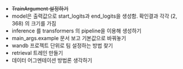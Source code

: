 - ~~TrainArgument 설정하기~~
- model은 출력값으로 start_logits과 end_logits을 생성함. 확인결과 각각 (2, 368) 의 크기를 가짐
- inference 를 transformers 의 pipeline을 이용해 생성하기
- main_args.example 문서 보고 기본값으로 바꿔놓기
- wandb 프로젝트 단위로 팀 설정하는 방법 찾기
- retrieval 트레인 만들기
- 데이터 어그멘테이션 방법론 생각하기